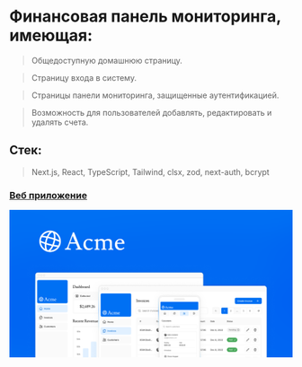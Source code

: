 # Финансовая панель мониторинга, имеющая:

> Общедоступную домашнюю страницу.

> Страницу входа в систему.

> Страницы панели мониторинга, защищенные аутентификацией.

> Возможность для пользователей добавлять, редактировать и удалять счета.

## Стек:
> Next.js, React, TypeScript, Tailwind, clsx, zod, next-auth, bcrypt

### [Веб приложение](https://nextjs-dashboard-psi-three-10.vercel.app/  "Ссылка на сайт")

![Визуализация](public/opengraph-image.png)